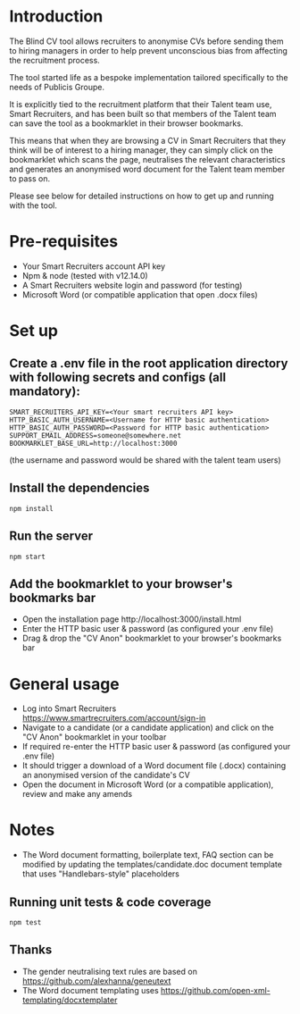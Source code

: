 # Introduction

The Blind CV tool allows recruiters to anonymise CVs before sending them to hiring managers in order to help prevent unconscious bias from affecting the recruitment process.

The tool started life as a bespoke implementation tailored specifically to the needs of Publicis Groupe.

It is explicitly tied to the recruitment platform that their Talent team use, Smart Recruiters, and has been built so that members of the Talent team can save the tool as a bookmarklet in their browser bookmarks.

This means that when they are browsing a CV in Smart Recruiters that they think will be of interest to a hiring manager, they can simply click on the bookmarklet which scans the page, neutralises the relevant characteristics and generates an anonymised word document for the Talent team member to pass on.

Please see below for detailed instructions on how to get up and running with the tool.

# Pre-requisites

- Your Smart Recruiters account API key
- Npm & node (tested with v12.14.0)
- A Smart Recruiters website login and password (for testing)
- Microsoft Word (or compatible application that open .docx files)

# Set up

## Create a .env file in the root application directory with following secrets and configs (all mandatory):

```
SMART_RECRUITERS_API_KEY=<Your smart recruiters API key>
HTTP_BASIC_AUTH_USERNAME=<Username for HTTP basic authentication>
HTTP_BASIC_AUTH_PASSWORD=<Password for HTTP basic authentication>
SUPPORT_EMAIL_ADDRESS=someone@somewhere.net
BOOKMARKLET_BASE_URL=http://localhost:3000
```
(the username and password would be shared with the talent team users)

## Install the dependencies

```
npm install
```

## Run the server

```
npm start
```

## Add the bookmarklet to your browser's bookmarks bar

- Open the installation page http://localhost:3000/install.html
- Enter the HTTP basic user & password (as configured your .env file)
- Drag & drop the "CV Anon" bookmarklet to your browser's bookmarks bar

# General usage

- Log into Smart Recruiters https://www.smartrecruiters.com/account/sign-in
- Navigate to a candidate (or a candidate application) and click on the "CV Anon" bookmarklet in your toolbar
- If required re-enter the HTTP basic user & password (as configured your .env file)
- It should trigger a download of a Word document file (.docx) containing an anonymised version of the candidate's CV
- Open the document in Microsoft Word (or a compatible application), review and make any amends


# Notes

- The Word document formatting, boilerplate text, FAQ section can be modified by updating the templates/candidate.doc document template that uses "Handlebars-style" placeholders

## Running unit tests & code coverage
```
npm test
```

## Thanks

- The gender neutralising text rules are based on https://github.com/alexhanna/geneutext
- The Word document templating uses https://github.com/open-xml-templating/docxtemplater